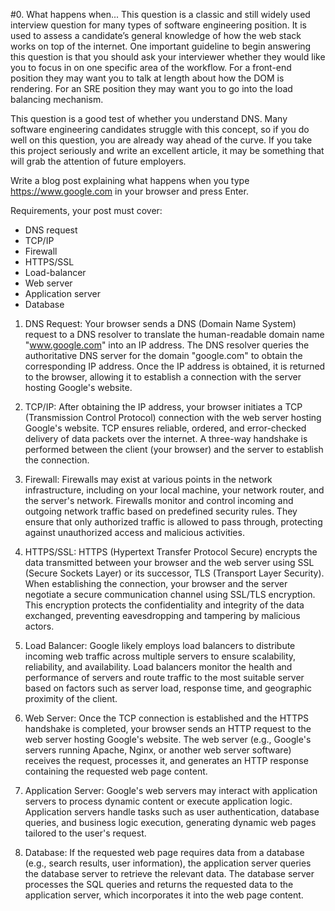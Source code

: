 #0. What happens when...
This question is a classic and still widely used interview question for many types of software engineering position. It is used to assess a candidate’s general knowledge of how the web stack works on top of the internet. One important guideline to begin answering this question is that you should ask your interviewer whether they would like you to focus in on one specific area of the workflow. For a front-end position they may want you to talk at length about how the DOM is rendering. For an SRE position they may want you to go into the load balancing mechanism.

This question is a good test of whether you understand DNS. Many software engineering candidates struggle with this concept, so if you do well on this question, you are already way ahead of the curve. If you take this project seriously and write an excellent article, it may be something that will grab the attention of future employers.

Write a blog post explaining what happens when you type https://www.google.com in your browser and press Enter.

Requirements, your post must cover:

- DNS request
- TCP/IP
- Firewall
- HTTPS/SSL
- Load-balancer
- Web server
- Application server
- Database

1. DNS Request:
   Your browser sends a DNS (Domain Name System) request to a DNS resolver to translate the human-readable domain name "www.google.com" into an IP address.
   The DNS resolver queries the authoritative DNS server for the domain "google.com" to obtain the corresponding IP address.
   Once the IP address is obtained, it is returned to the browser, allowing it to establish a connection with the server hosting Google's website.

2. TCP/IP:
   After obtaining the IP address, your browser initiates a TCP (Transmission Control Protocol) connection with the web server hosting Google's website.
   TCP ensures reliable, ordered, and error-checked delivery of data packets over the internet.
   A three-way handshake is performed between the client (your browser) and the server to establish the connection.

3. Firewall:
   Firewalls may exist at various points in the network infrastructure, including on your local machine, your network router, and the server's network.
   Firewalls monitor and control incoming and outgoing network traffic based on predefined security rules.
   They ensure that only authorized traffic is allowed to pass through, protecting against unauthorized access and malicious activities.

4. HTTPS/SSL:
   HTTPS (Hypertext Transfer Protocol Secure) encrypts the data transmitted between your browser and the web server using SSL (Secure Sockets Layer) or its successor, TLS (Transport Layer Security).
   When establishing the connection, your browser and the server negotiate a secure communication channel using SSL/TLS encryption.
   This encryption protects the confidentiality and integrity of the data exchanged, preventing eavesdropping and tampering by malicious actors.

5. Load Balancer:
   Google likely employs load balancers to distribute incoming web traffic across multiple servers to ensure scalability, reliability, and availability.
   Load balancers monitor the health and performance of servers and route traffic to the most suitable server based on factors such as server load, response time, and geographic proximity of the client.

6. Web Server:
   Once the TCP connection is established and the HTTPS handshake is completed, your browser sends an HTTP request to the web server hosting Google's website.
   The web server (e.g., Google's servers running Apache, Nginx, or another web server software) receives the request, processes it, and generates an HTTP response containing the requested web page content.

7. Application Server:
   Google's web servers may interact with application servers to process dynamic content or execute application logic.
   Application servers handle tasks such as user authentication, database queries, and business logic execution, generating dynamic web pages tailored to the user's request.

8. Database:
   If the requested web page requires data from a database (e.g., search results, user information), the application server queries the database server to retrieve the relevant data.
   The database server processes the SQL queries and returns the requested data to the application server, which incorporates it into the web page content.

